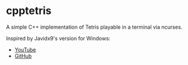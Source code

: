 # cpptetris
A simple C++ implementation of Tetris playable in a terminal via ncurses.

Inspired by Javidx9's version for Windows:
- [YouTube](https://youtu.be/8OK8_tHeCIA)
- [GitHub](https://github.com/OneLoneCoder/Javidx9/blob/master/SimplyCode/OneLoneCoder_Tetris.cpp)
